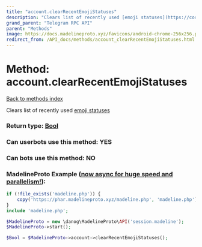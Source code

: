 ```yaml
---
title: "account.clearRecentEmojiStatuses"
description: "Clears list of recently used [emoji statuses](https://core.telegram.org/api/emoji-status)"
grand_parent: "Telegram RPC API"
parent: "Methods"
image: https://docs.madelineproto.xyz/favicons/android-chrome-256x256.png
redirect_from: /API_docs/methods/account_clearRecentEmojiStatuses.html
---
```

# Method: account.clearRecentEmojiStatuses
[Back to methods index](index.html)



Clears list of recently used [emoji statuses](https://core.telegram.org/api/emoji-status)



### Return type: [Bool](/API_docs/types/Bool.html)

### Can userbots use this method: **YES**

### Can bots use this method: **NO**


### MadelineProto Example ([now async for huge speed and parallelism!](https://docs.madelineproto.xyz/docs/ASYNC.html)):


```php
if (!file_exists('madeline.php')) {
    copy('https://phar.madelineproto.xyz/madeline.php', 'madeline.php');
}
include 'madeline.php';

$MadelineProto = new \danog\MadelineProto\API('session.madeline');
$MadelineProto->start();

$Bool = $MadelineProto->account->clearRecentEmojiStatuses();
```

